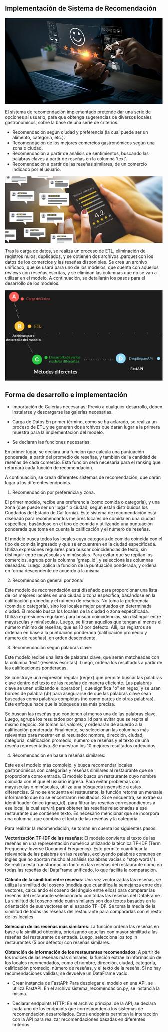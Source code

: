 ## Implementación de Sistema de Recomendación
<p align="center">
  <img src="/IMG/recomendacion.jpeg" alt="sistema de recomendación" />
</p>

El sistema de recomendación implementado pretende dar una serie de opciones al usuario, para que obtenga sugerencias de diversos locales gastronómicos, sobre la base de una serie de criterios.

- Recomendación según ciudad y preferencia (la cual puede ser un alimento, categoría, etc.).
- Recomendación de los mejores comercios gastronómicos según una zona o ciudad.
- Recomendación a partir de análisis de sentimientos, buscando las palabras claves a partir de reseñas en la columna 'text'.
- Recomendación a partir de las reseñas similares, de un comercio indicado por el usuario.

<p align="center">
  <img src="/IMG/recomendacion_review.jpg" alt="reviews" />
</p>


Tras la carga de datos, se realiza un proceso de ETL, eliminación de registros nulos, duplicados, y se obtienen dos archivos .parquet con los datos de los comercios y las reseñas disponibles.
Se crea un archivo unificado, que se usará para uno de los modelos, que cuenta con aquellos reviews con reseñas escritas, y se eliminan las columnas que no se van a utilizar en el modelo.
A continuación, se detallarán los pasos para el desarrollo de los modelos.

<p align="center">
  <img src="/IMG/desarrollo-MVP.jpeg" alt="MVP" />
</p>

## Forma de desarrollo e implementación
- Importación de Galerías necesarias:
Previo a cualquier desarrollo, deben instalarse y descargarse las galerías necesarias.

- Carga de Datos
En primer término, como se ha aclarado, se realiza un proceso de ETL y se generan dos archivos que darán lugar a la primera muestra para la implementación del modelo.

- Se declaran las funciones necesarias:

En primer lugar, se declara una función que calcula una puntuación ponderada, a partir del promedio de reseñas, y también de la cantidad de reseñas de cada comercio.
Esta función será necesaria para el ranking que retornará cada función de recomendación.

A continuación, se crean diferentes sistemas de recomendación, que darán lugar a los diferentes endpoints.

1) Recomendación por preferencia y zona:

El primer modelo, recibe una preferencia (como comida o categoría), y una zona (que puede ser un 'lugar' o ciudad, según están distribuidos los Condados del Estado de California).
Este sistema de recomendación está diseñado para recomendar los mejores locales de comida en una ciudad específica, basándose en el tipo de comida y utilizando una puntuación ponderada que toma en cuenta la calificación y el número de reseñas.

El modelo busca todos los locales cuya categoría de comida coincida con el tipo de comida ingresado y que se encuentren en la ciudad especificada. Utiliza expresiones regulares para buscar coincidencias de texto, sin distinguir entre mayúsculas y minúsculas. 
Para evitar que se repitan los comercios, agrupa por la columna 'gmap_id', y selecciona las columnas deseadas.
Luego, aplica la función de la puntuación ponderada, y ordena en forma descendente de acuerdo a la misma.

2) Recomendación general por zona:

Este modelo de recomendación está diseñado para proporcionar una lista de los mejores locales en una ciudad o zona específica, basándose en la calificación promedio y el número de reseñas. 
No toma la preferencia (comida o categoría), sino los locales mejor puntuados en determinada ciudad.
El modelo busca los locales de la ciudad o zona especificada. Utiliza expresiones regulares para buscar coincidencias, sin distinguir entre mayúsculas y minúsculas. Luego, se filtran aquellos que tengan al menos el número mínimo de reseñas, que es 10 por defecto. Allí, los registros se ordenan en base a la puntuación ponderada (calificación promedio y número de reseñas), en orden descendente.


3) Recomendación según palabras clave:

Este modelo recibe una lista de palabras clave, que serán matcheadas con la columna 'text' (reseñas escritas). Luego, ordena los resultados a partir de las calificaciones ponderadas.

Se construye una expresión regular (regex) que permite buscar las palabras clave dentro del texto de las reseñas de manera eficiente. Las palabras clave se unen utilizando el operador |, que significa "o" en regex, y se usan bordes de palabra (\\b) para asegurarse de que las palabras clave sean buscadas como palabras completas (no como partes de otras palabras). Este enfoque hace que la búsqueda sea más precisa.

Se buscan las reseñas que contienen al menos una de las palabras clave. Luego, agrupa los resultados por gmap_id para evitar que se repita el mismo negocio. Se toman los valores, y ordenarán de acuerdo a la calificación ponderada.
Finalmente, se seleccionan las columnas más relevantes para mostrar en el resultado: nombre, dirección, ciudad, categoría, calificación promedio, número de reseñas y el texto de una reseña representativa. Se muestran los 10 mejores resultados ordenados.


4) Recomendación en base a reseñas similares:

Este es el modelo más complejo, y busca recomendar locales gastronómicos con categorías y reseñas similares al restaurante que se proporciona como entrada. 
El modelo busca un restaurante cuyo nombre coincida con el que el usuario ingresa. Para evitar problemas con mayúsculas o minúsculas, utiliza una búsqueda insensible a estas diferencias. Si no se encuentra el restaurante, la función retorna un mensaje informando que no se encontraron resultados.
Si se encuentra, se extrae su identificador único (gmap_id), para filtrar las reseñas correspondientes a ese local, la cual servirá para obtener las reseñas relacionadas a ese restaurante que contienen texto. 
Es necesario mencionar que se incorpora una columna, que combina el texto de las reseñas y la categoría.

Para realizar la recomendación, se toman en cuenta los siguientes pasos:

**Vectorización TF-IDF de las reseñas**: 
El modelo convierte el texto de las reseñas en una representación numérica utilizando la técnica TF-IDF (Term Frequency-Inverse Document Frequency). Esto permite cuantificar la relevancia de las palabras en las reseñas, excluyendo palabras comunes en inglés que no aportan mucho al análisis (palabras vacías o "stop words"). Se realiza esta transformación tanto en las reseñas del restaurante como en todas las reseñas del DataFrame unificado, lo que facilita la comparación.

**Cálculo de la similitud entre reseñas**: 
Una vez vectorizadas las reseñas, se utiliza la similitud del coseno (medida que cuantifica la semejanza entre dos vectores, calculando el coseno del ángulo entre ellos) para comparar las reseñas del restaurante seleccionado con todas las reseñas del DataFrame . La similitud del coseno mide cuán similares son dos textos basados en la orientación de sus vectores en el espacio TF-IDF. Se toma la media de la similitud de todas las reseñas del restaurante para compararlas con el resto de los locales.

**Selección de las reseñas más similares**: 
La función ordena las reseñas en base a la similitud obtenida, priorizando aquellas con mayor similitud a las reseñas del restaurante de entrada. Luego, selecciona los top_n restaurantes (5 por defecto) con reseñas similares.

**Obtención de información de los restaurantes recomendados**: A partir de los índices de las reseñas más similares, la función extrae la información de los locales recomendados, como el nombre, dirección, ciudad, categoría, calificación promedio, número de reseñas, y el texto de la reseña. Si no hay recomendaciones válidas, se devuelve un DataFrame vacío.


- Crear instancia de FastAPI:
Para desplegar el modelo en una API, se utiliza FastAPI. En el archivo sistema_recomendacion.py, se instancia la misma.

- Declarar endpoints HTTP:
En el archivo principal de la API, se declara cada uno de los endpoints que corresponden a los sistemas de recomendación desarrollados. Estos endpoints permiten la interacción con la API para realizar recomendaciones basadas en diferentes criterios.


